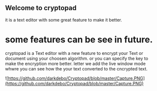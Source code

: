 ## Welcome to cryptopad
it is a text editor with some great feature to make it better.

# some features can be see in future.

cryptopad is a Text editor with a new feature to encrypt your Text or document using your choosen algorithm. or you can specify the key to make the encryption more better. letter we add the live window mode whwre you can see how the your text converted to the cncrypted text.

![https://github.com/darkdebo/Cryptopad/blob/master/Capture.PNG](https://github.com/darkdebo/Cryptopad/blob/master/Capture.PNG)
